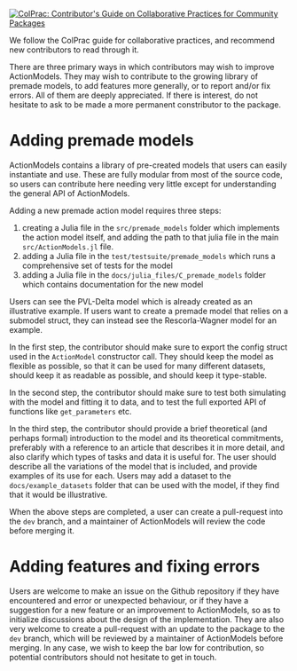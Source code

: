[![ColPrac: Contributor's Guide on Collaborative Practices for Community Packages](https://img.shields.io/badge/ColPrac-Contributor's%20Guide-blueviolet)](https://github.com/SciML/ColPrac)

We follow the ColPrac guide for collaborative practices, and recommend new contributors to read through it.

There are three primary ways in which contributors may wish to improve ActionModels. They may wish to contribute to the growing library of premade models, to add features more generally, or to report and/or fix errors. All of them are deeply appreciated. If there is interest, do not hesitate to ask to be made a more permanent constributor to the package.

# Adding premade models
ActionModels contains a library of pre-created models that users can easily instantiate and use. These are fully modular from most of the source code, so users can contribute here needing very little except for understanding the general API of ActionModels.

Adding a new premade action model requires three steps:
1) creating a Julia file in the `src/premade_models` folder which implements the action model itself, and adding the path to that julia file in the main `src/ActionModels.jl` file.
2) adding a Julia file in the `test/testsuite/premade_models` which runs a comprehensive set of tests for the model
3) adding a Julia file in the `docs/julia_files/C_premade_models` folder which contains documentation for the new model

Users can see the PVL-Delta model which is already created as an illustrative example. If users want to create a premade model that relies on a submodel struct, they can instead see the Rescorla-Wagner model for an example. 

In the first step, the contributor should make sure to export the config struct used in the `ActionModel` constructor call. They should keep the model as flexible as possible, so that it can be used for many different datasets, should keep it as readable as possible, and should keep it type-stable.

In the second step, the contributor should make sure to test both simulating with the model and fitting it to data, and to test the full exported API of functions like `get_parameters` etc.

In the third step, the contributor should provide a brief theoretical (and perhaps formal) introduction to the model and its theoretical commitments, preferably with a reference to an article that describes it in more detail, and also clarify which types of tasks and data it is useful for. The user should describe all the variations of the model that is included, and provide examples of its use for each. Users may add a dataset to the `docs/example_datasets` folder that can be used with the model, if they find that it would be illustrative.

When the above steps are completed, a user can create a pull-request into the `dev` branch, and a maintainer of ActionModels will review the code before merging it.

# Adding features and fixing errors
Users are welcome to make an issue on the Github repository if they have encountered and error or unexpected behaviour, or if they have a suggestion for a new feature or an improvement to ActionModels, so as to initialize discussions about the design of the implementation. They are also very welcome to create a pull-request with an update to the package to the `dev` branch, which will be reviewed by a maintainer of ActionModels before merging. In any case, we wish to keep the bar low for contribution, so potential contributors should not hesitate to get in touch.
